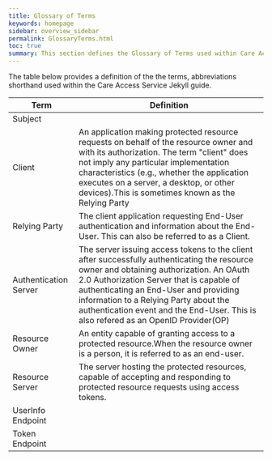 ```yaml
---
title: Glossary of Terms
keywords: homepage
sidebar: overview_sidebar
permalink: GlossaryTerms.html
toc: true
summary: This section defines the Glossary of Terms used within Care Access Service.
---
```


The table below provides a definition of the the terms, abbreviations shorthand used within the Care Access Service Jekyll guide.

| Term | Definition |
| ------ | -------------|
| Subject|  | 
| Client | An application making protected resource requests on behalf of the resource owner and with its authorization.  The term "client" does  not imply any particular implementation characteristics (e.g., whether the application executes on a server, a desktop, or other devices).This is sometimes known as the Relying Party |
| Relying Party | The client application requesting End-User authentication and information about the End-User. This can also be referred to as a Client. |
| Authentication Server | The server issuing access tokens to the client after successfully authenticating the resource owner and obtaining authorization.  An OAuth 2.0 Authorization Server that is capable of authenticating an End-User and providing information to a Relying Party about the authentication event and the End-User. This is also refered as an OpenID Provider(OP) |
| Resource Owner | An entity capable of granting access to a protected resource.When the resource owner is a person, it is referred to as an end-user. |
| Resource Server | The server hosting the protected resources, capable of accepting and responding to protected resource requests using access tokens. |
| UserInfo Endpoint |  |
| Token Endpoint |  |